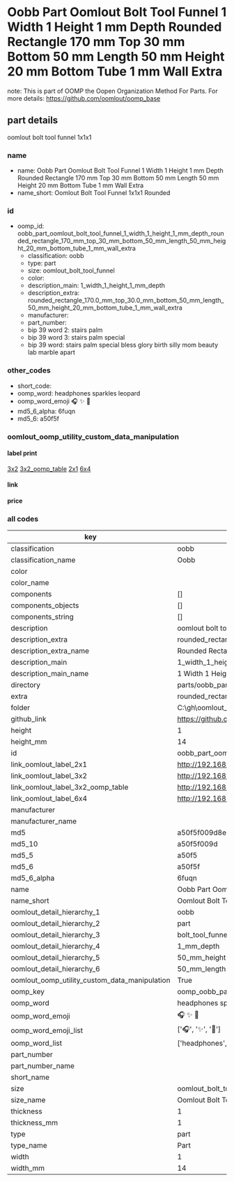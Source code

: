 # Oobb Part Oomlout Bolt Tool Funnel 1 Width 1 Height 1 mm Depth Rounded Rectangle 170 mm Top 30 mm Bottom 50 mm Length 50 mm Height 20 mm Bottom Tube 1 mm Wall Extra  

note: This is part of OOMP the Oopen Organization Method For Parts. For more details: https://github.com/oomlout/oomp_base

##  part details
  



oomlout bolt tool funnel 1x1x1



### name
* name: Oobb Part Oomlout Bolt Tool Funnel 1 Width 1 Height 1 mm Depth Rounded Rectangle 170 mm Top 30 mm Bottom 50 mm Length 50 mm Height 20 mm Bottom Tube 1 mm Wall Extra
* name_short: Oomlout Bolt Tool Funnel 1x1x1 Rounded
### id
* oomp_id: oobb_part_oomlout_bolt_tool_funnel_1_width_1_height_1_mm_depth_rounded_rectangle_170_mm_top_30_mm_bottom_50_mm_length_50_mm_height_20_mm_bottom_tube_1_mm_wall_extra
  * classification: oobb
  * type: part
  * size: oomlout_bolt_tool_funnel
  * color: 
  * description_main: 1_width_1_height_1_mm_depth
  * description_extra: rounded_rectangle_170.0_mm_top_30.0_mm_bottom_50_mm_length_50_mm_height_20_mm_bottom_tube_1_mm_wall_extra
  * manufacturer: 
  * part_number: 
  * bip 39 word 2: stairs palm
  * bip 39 word 3: stairs palm special
  * bip 39 word: stairs palm special bless glory birth silly mom beauty lab marble apart

### other_codes
* short_code: 
* oomp_word: headphones sparkles leopard
* oomp_word_emoji :headphones: :sparkles: :leopard:
* md5_6_alpha: 6fuqn
* md5_6: a50f5f






### oomlout_oomp_utility_custom_data_manipulation
#### label print
[3x2](http://192.168.1.245:1112/?label=oomp%206fuqn)
[3x2_oomp_table](http://192.168.1.108:1112/?label=oomp%206fuqn)
[2x1](http://192.168.1.242:1112/?label=oomp%206fuqn)
[6x4](http://192.168.1.55:1112/?label=oomp%206fuqn)    

#### link

                              

#### price







### all codes 
| key | value |  
| --- | --- |  
| classification | oobb |  
| classification_name | Oobb |  
| color |  |  
| color_name |  |  
| components | [] |  
| components_objects | [] |  
| components_string | [] |  
| description | oomlout bolt tool funnel 1x1x1 |  
| description_extra | rounded_rectangle_170.0_mm_top_30.0_mm_bottom_50_mm_length_50_mm_height_20_mm_bottom_tube_1_mm_wall_extra |  
| description_extra_name | Rounded Rectangle 170.0 mm Top 30.0 mm Bottom 50 mm Length 50 mm Height 20 mm Bottom Tube 1 mm Wall Extra |  
| description_main | 1_width_1_height_1_mm_depth |  
| description_main_name | 1 Width 1 Height 1 mm Depth |  
| directory | parts/oobb_part_oomlout_bolt_tool_funnel_1_width_1_height_1_mm_depth_rounded_rectangle_170_mm_top_30_mm_bottom_50_mm_length_50_mm_height_20_mm_bottom_tube_1_mm_wall_extra |  
| extra | rounded_rectangle_170.0_mm_top_30.0_mm_bottom_50_mm_length_50_mm_height_20_mm_bottom_tube_1_mm_wall |  
| folder | C:\gh\oomlout_oobb_version_4_generated_parts\parts\oobb_part_oomlout_bolt_tool_funnel_1_width_1_height_1_mm_depth_rounded_rectangle_170_mm_top_30_mm_bottom_50_mm_length_50_mm_height_20_mm_bottom_tube_1_mm_wall_extra |  
| github_link | https://github.com/oomlout/oomlout_oomp_part_src/tree/main/parts/oobb_part_oomlout_bolt_tool_funnel_1_width_1_height_1_mm_depth_rounded_rectangle_170_mm_top_30_mm_bottom_50_mm_length_50_mm_height_20_mm_bottom_tube_1_mm_wall_extra |  
| height | 1 |  
| height_mm | 14 |  
| id | oobb_part_oomlout_bolt_tool_funnel_1_width_1_height_1_mm_depth_rounded_rectangle_170_mm_top_30_mm_bottom_50_mm_length_50_mm_height_20_mm_bottom_tube_1_mm_wall_extra |  
| link_oomlout_label_2x1 | http://192.168.1.242:1112/?label=oomp%206fuqn |  
| link_oomlout_label_3x2 | http://192.168.1.245:1112/?label=oomp%206fuqn |  
| link_oomlout_label_3x2_oomp_table | http://192.168.1.108:1112/?label=oomp%206fuqn |  
| link_oomlout_label_6x4 | http://192.168.1.55:1112/?label=oomp%206fuqn |  
| manufacturer |  |  
| manufacturer_name |  |  
| md5 | a50f5f009d8ed9145ab1c17ba1e7d6a2 |  
| md5_10 | a50f5f009d |  
| md5_5 | a50f5 |  
| md5_6 | a50f5f |  
| md5_6_alpha | 6fuqn |  
| name | Oobb Part Oomlout Bolt Tool Funnel 1 Width 1 Height 1 mm Depth Rounded Rectangle 170 mm Top 30 mm Bottom 50 mm Length 50 mm Height 20 mm Bottom Tube 1 mm Wall Extra |  
| name_short | Oomlout Bolt Tool Funnel 1x1x1 Rounded |  
| oomlout_detail_hierarchy_1 | oobb |  
| oomlout_detail_hierarchy_2 | part |  
| oomlout_detail_hierarchy_3 | bolt_tool_funnel |  
| oomlout_detail_hierarchy_4 | 1_mm_depth |  
| oomlout_detail_hierarchy_5 | 50_mm_height |  
| oomlout_detail_hierarchy_6 | 50_mm_length |  
| oomlout_oomp_utility_custom_data_manipulation | True |  
| oomp_key | oomp_oobb_part_oomlout_bolt_tool_funnel_1_width_1_height_1_mm_depth_rounded_rectangle_170_mm_top_30_mm_bottom_50_mm_length_50_mm_height_20_mm_bottom_tube_1_mm_wall_extra |  
| oomp_word | headphones sparkles leopard |  
| oomp_word_emoji | :headphones: :sparkles: :leopard: |  
| oomp_word_emoji_list | [':headphones:', ':sparkles:', ':leopard:'] |  
| oomp_word_list | ['headphones', 'sparkles', 'leopard'] |  
| part_number |  |  
| part_number_name |  |  
| short_name |  |  
| size | oomlout_bolt_tool_funnel |  
| size_name | Oomlout Bolt Tool Funnel |  
| thickness | 1 |  
| thickness_mm | 1 |  
| type | part |  
| type_name | Part |  
| width | 1 |  
| width_mm | 14 |  
